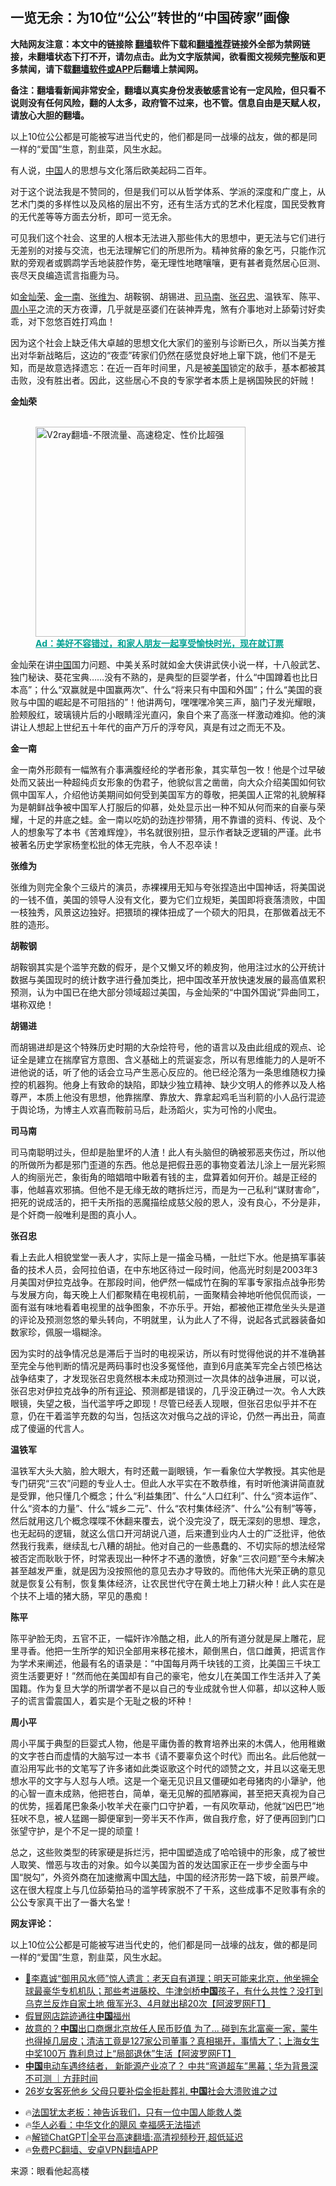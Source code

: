  <!-- 面包屑导航 --> <h2>一览无余：为10位“公公”转世的“中国砖家”画像</h2> <p class="notice"><b>大陆网友注意：本文中的链接除 <a href="https://github.com/bannedbook/fanqiang" >翻墙</a>软件下载和<a href="https://github.com/killgcd/justmysocks/blob/master/README.md">翻墙推荐</a>链接外全部为禁网链接，未翻墙状态下打不开，请勿点击。此为文字版禁闻，欲看图文视频完整版和更多禁闻，请下载<a href="https://github.com/bannedbook/fanqiang">翻墙软件或APP</a>后翻墙上禁闻网。</p><p>备注：翻墙看新闻非常安全，翻墙以真实身份发表敏感言论有一定风险，但只看不说则没有任何风险，翻的人太多，政府管不过来，也不管。信息自由是天赋人权，请放心大胆的翻墙。</b></p>  <div class="entry"> <p id="summary">以上10位公公都是可能被写进当代史的，他们都是同一战壕的战友，做的都是同一样的“爱国”生意，割韭菜，风生水起。</p> <p>有人说，<span class='wp_keywordlink_affiliate'><a href="https://www.bannedbook.org/" title="中国" target="_blank">中国</a></span>人的思想与文化落后欧美起码二百年。</p> <p>对于这个说法我是不赞同的，但是我们可以从哲学体系、学派的深度和广度上，从艺术门类的多样性以及风格的层出不穷，还有生活方式的艺术化程度，国民受教育的无代差等等方面去分析，即可一览无余。</p> <p>可见我们这个社会、这里的人根本无法进入那些伟大的思想中，更无法与它们进行无差别的对接与交流，也无法理解它们的所思所为。精神贫瘠的象乞丐，只能作沉默的旁观者或鹦鹉学舌地装腔作势，毫无理性地瞎嚷嚷，更有甚者竟然居心叵测、丧尽天良编造谎言指鹿为马。</p> <p>如<a href="https://www.bannedbook.org/bnews/tag/%E9%87%91%E7%81%BF%E8%8D%A3/" class="st_tag internal_tag" rel="tag" title="标签 金灿荣 下的日志">金灿荣</a>、<a href="https://www.bannedbook.org/bnews/tag/%E9%87%91%E4%B8%80%E5%8D%97/" class="st_tag internal_tag" rel="tag" title="标签 金一南 下的日志">金一南</a>、<a href="https://www.bannedbook.org/bnews/tag/%e5%bc%a0%e7%bb%b4%e4%b8%ba/" class="st_tag internal_tag" rel="tag" title="标签 张维为 下的日志">张维为</a>、胡鞍钢、胡锡进、<a href="https://www.bannedbook.org/bnews/tag/%e5%8f%b8%e9%a9%ac%e5%8d%97/" class="st_tag internal_tag" rel="tag" title="标签 司马南 下的日志">司马南</a>、<a href="https://www.bannedbook.org/bnews/tag/%e5%bc%a0%e5%8f%ac%e5%bf%a0/" class="st_tag internal_tag" rel="tag" title="标签 张召忠 下的日志">张召忠</a>、温铁军、陈平、<a href="https://www.bannedbook.org/bnews/tag/%e5%91%a8%e5%b0%8f%e5%b9%b3/" class="st_tag internal_tag" rel="tag" title="标签 周小平 下的日志">周小平</a>之流的天方夜谭，几乎就是巫婆们在装神弄鬼，煞有介事地对上舔菊讨好卖乖，对下忽悠百姓打鸡血！</p> <p>因为这个社会上缺乏伟大卓越的思想文化大家们的鉴别与诊断已久，所以当美方推出对华新战略后，这边的“夜壶”砖家们仍然在感觉良好地上窜下跳，他们不是无知，而是故意选择遗忘：在近一百年时间里，凡是被<a href="https://www.bannedbook.org/bnews/tag/%e7%be%8e%e5%9b%bd/" class="st_tag internal_tag" rel="tag" title="标签 美国 下的日志">美国</a>锁定的敌手，基本都被其击败，没有胜出者。因此，这些居心不良的专家学者本质上是祸国殃民的奸贼！</p> <p><strong>金灿荣</strong></p><figure id="shenyun-figure"> <br/><a href="https://github.com/bannedbook/fanqiang/wiki/V2ray%E6%9C%BA%E5%9C%BA"><img src="https://raw.githubusercontent.com/bannedbook/fanqiang/master/v2ss/images/v2free.jpg" width="336" alt="V2ray翻墙-不限流量、高速稳定、性价比超强"></a><br/> <figcaption><strong style="cursor:pointer;text-decoration:underline;color:#00a191" onclick="window.open('https://zh-cn.shenyun.com/tickets?utm_source=bannedbook.org')">Ad：美好不容错过，和家人朋友一起享受愉快时光，现在就订票</strong></figcaption> </figure> <p>金灿荣在讲<a href="https://www.bannedbook.org/bnews/tag/%E4%B8%AD%E5%9B%BD/" class="st_tag internal_tag" rel="tag" title="标签 中国 下的日志">中国</a>国力问题、中美关系时就如金大侠讲武侠小说一样，十八般武艺、独门秘诀、葵花宝典……没有不熟的，是典型的巨婴学者，什么“中国蹲着也比日本高”；什么“双赢就是中国赢两次”、什么“将来只有中国和外国”；什么“美国的衰败与中国的崛起是不可阻挡的”！他讲两句，嘿嘿嘿冷笑三声，脑门子发光耀眼，脸颊殷红，玻璃镜片后的小眼睛淫光直闪，象自个来了高涨一样激动难抑。他的演讲让人想起上世纪五十年代的亩产万斤的浮夸风，真是有过之而无不及。</p> <p><strong>金一南</strong></p> <p>金一南外形颇有一幅煞有介事满腹经纶的学者形象，其实草包一牧！他是个过早破处而又装出一种超纯贞女形象的伪君子，他貌似言之凿凿，向大众介绍美国如何钦佩中国军人，介绍他访美期间如何受到美国军方的尊敬，把美国人正常的礼貌解释为是朝鲜战争被中国军人打服后的仰慕，处处显示出一种不知从何而来的自豪与荣耀，十足的井底之蛙。金一南以吃奶的劲连抄带猜，用不靠谱的资料、传说、及个人的想象写了本书《苦难辉煌》，书名就很别扭，显示作者缺乏逻辑的严谨。此书被著名历史学家杨奎松批的体无完肤，令人不忍卒读！</p> <p><strong>张维为</strong></p> <p>张维为则完全象个三级片的演员，赤裸裸用无知与夸张捏造出中国神话，将美国说的一钱不值，美国的领导人没有文化，要为它们立规矩，美国即将衰落溃败，中国一枝独秀，风景这边独好。把猥琐的裸体扭成了一个硕大的阳具，在那做着战无不胜的造形。</p> <p><strong>胡鞍钢</strong></p> <p>胡鞍钢其实是个滥竽充数的假牙，是个又懒又坏的赖皮狗，他用注过水的公开统计数据与美国现时的统计数字进行叠加类比，把中国改革开放快速发展的最高值累积预测，认为中国已在绝大部分领域超过美国，与金灿荣的“中国外国说”异曲同工，堪称双绝！</p>  <p><strong>胡锡进</strong></p> <p>而胡锡进却是这个特殊历史时期的大杂烩符号，他的语言以及由此组成的观点、论证全是建立在揣摩官方意图、含义基础上的荒诞妄念，所以有思维能力的人是听不进他说的话，听了他的话会立马产生恶心反应的。他已经沦落为一条思维随权力操控的机器狗。他身上有致命的缺陷，即缺少独立精神、缺少文明人的修养以及人格尊严，本质上他没有思想，他靠揣摩、靠放大、靠拿起鸡毛当利箭的小人品行混迹于舆论场，为博主人欢喜而鞍前马后，赴汤蹈火，实为可怜的小爬虫。</p> <p><strong>司马南</strong></p> <p>司马南聪明过头，但却是胎里坏的人渣！此人有头脑但的确被邪恶夹伤过，所以他的所做所为都是邪门歪道的东西。他总是把假丑恶的事物变着法儿涂上一层光彩照人的绚丽光芒，象街角的暗娼暗中瞅着有钱的主，盘算着如何开价。越是正经的事，他越喜欢邪搞。但他不是无缘无故的瞎拆烂污，而是为一己私利“谋财害命”，把死的说成活的，把千夫所指的恶魔描绘成慈父般的恩人，没有良心，不分是非，是个奸商一般唯利是图的真小人。</p> <p><strong>张召忠</strong></p> <p>看上去此人相貌堂堂一表人才，实际上是一描金马桶，一肚烂下水。他是搞军事装备的技术人员，会阿拉伯语，在中东地区待过一段时间，他高光时刻是2003年3月美国对伊拉克战争。在那段时间，他俨然一幅成竹在胸的军事专家指点战争形势与发展方向，每天晚上人们都聚精在电视机前，一面聚精会神地听他侃侃而谈，一面有滋有味地看着电视里的战争图象，不亦乐乎。开始，都被他正襟危坐头头是道的评论及预测忽悠的晕头转向，不明就里，认为此人了不得，说起各式武器装备如数家珍，佩服一塌糊涂。</p> <p>因为实时的战争情况总是滞后于当时的电视采访，所以有时觉得他说的并不准确甚至完全与他判断的情况是两码事时也没多冤怪他，直到6月底美军完全占领巴格达战争结束了，才发现张召忠竟然根本未成功预测过一次具体的战争进展，可以说，张召忠对伊拉克战争的所有<span class='wp_keywordlink_affiliate'><a href="https://www.bannedbook.org/bnews/comments/" title="新闻评论" target="_blank">评论</a></span>、预测都是错误的，几乎没正确过一次。令人大跌眼镜，失望之极，当代滥竽呼之即现！尽管已经丢人现眼，但张召忠似乎并不在意，仍在干着滥竽充数的勾当，包括这次对俄乌之战的评论，仍然一再出丑，简直成了傻逼的代言人。</p>  <p><strong>温铁军</strong></p> <p>温铁军大头大脑，脸大眼大，有时还戴一副眼镜，乍一看象位大学教授。其实他是专门研究“三农”问题的专业人士。但此人水平实在不敢恭维，有时听他演讲简直就是受罪，他只懂几个概念；什么“利益集团”、什么“人口红利”、什么“资本运作”、什么“资本的力量”、什么“城乡二元”、什么“农村集体经济”、什么“公有制”等等，然后就用这几个概念喋喋不休翻来覆去，说个没完没了，既无深刻的思想、理念，也无起码的逻辑，就这么信口开河胡说八道，后来遭到业内人士的广泛批评，他依然我行我素，继续乱七八糟的胡扯。他对自己的一些愚蠢的、不切实际的想法经常被否定而耿耿于怀，时常表现出一种怀才不遇的激愤，好象“三农问题”至今未解决甚至越发严重，就是因为没按照他的意见去办才导致的。而他伟大光荣正确的意见就是恢复公有制，恢复集体经济，让农民世代守在黄土地上刀耕火种！此人实在是个扶不上墙的猪大肠，罕见的愚痴！</p> <p><strong>陈平</strong></p> <p>陈平驴脸无肉，五官不正，一幅奸诈冷酷之相，此人的所有道分就是屎上雕花，屁里寻香。他把一生所学的知识全部用来移花接木，颠倒黑白，信口雌黄，把谎言作为学术来阐述，他最有名的语录是：“中国每月两千块钱的工资，比美国三千块工资生活要更好！”然而他在美国却有自己的豪宅，他女儿在美国工作生活并入了美国籍。作为复旦大学的所谓学者不是以自己的专业成就令世人仰慕，却以这种人贩子的谎言雷震国人，着实是个无耻之极的坏种！</p> <p><strong>周小平</strong></p> <p>周小平属于典型的巨婴式人物，他是平庸伪善的教育培养出来的木偶人，他用稚嫩的文字苍白而虚情的大脑写过一本书《请不要辜负这个时代》而出名。此后他就一直沿用写此书的文笔写了许多诸如此类讴歌这个时代的颂赞之文，并且以这毫无思想水平的文字与人怼与人喷。这是一个毫无见识且又僵硬如老母猪肉的小犟驴，他的心智一直未成熟，他把苍白，简单，毫无见解的孤陋寡闻，甚至把天真视为自己的优势，摇着尾巴象条小牧羊犬在豪门口守护着，一有风吹草动，他就“凶巴巴”地狂吠不息，被人猛踢一脚便窜到一旁半天不作声，做自我疗愈，好了便再回到门口张望守护，是个不足一提的顽童！</p> <p>总之，这些败类型的砖家硬是拆烂污，把中国塑造成了哈哈镜中的形象，成了被世人取笑、憎恶与攻击的对象。如今以美国为首的发达国家正在一步步全面与中国“脱勾”，外资外商在加速撤离中国<span class='wp_keywordlink_affiliate'><a href="https://www.bannedbook.org/" title="大陆" target="_blank">大陆</a></span>，中国的经济形势一路下坡，前景严峻。这在很大程度上与几位舔菊拍马的滥竽砖家脱不了干系，这些成事不足败事有余的公公专家真干出了一番大名堂！</p>  <p><strong>网友评论：</strong></p> <p>以上10位公公都是可能被写进当代史的，他们都是同一战壕的战友，做的都是同一样的“爱国”生意，割韭菜，风生水起。</p> <!--<div id="taboola-mid-1"></div>--><ul class='op-related-articles' title='相关阅读'> <li><a href='https://www.bannedbook.org/bnews/bannedvideo/20240513/2035989.html' target='_blank'>🔮李嘉诚“御用风水师”惊人遗言：老天自有道理；明天可能来北京，他坐拥全球最豪华专机机队；那些考进藤校、牛津剑桥<b>中国</b>孩子，有什么共性？没打到乌克兰反炸自家土地 俄军光3、4月就出槌20次【阿波罗网FT】</a></li> <li><a href='https://www.bannedbook.org/bnews/headline/20240513/2035987.html' target='_blank'>假冒网店踪迹通往<b>中国</b>福州</a></li> <li><a href='https://www.bannedbook.org/bnews/bannedvideo/20240513/2035975.html' target='_blank'>故意的？<b>中国</b>出口商爆北京放任人民币贬值 为了... 碰到东北富豪一家，蒙牛也得掉几层皮；清洁工竟是127家公司董事？真相揭开，事情大了；上海女生中奖100万 靠利息过上“局部退休”生活【阿波罗网FT】</a></li> <li><a href='https://www.bannedbook.org/bnews/comments/20240513/2035972.html' target='_blank'><b>中国</b>电动车遇终结者， 新能源产业凉了？ 中共“弯道超车”黑幕；华为背景深不可测 ｜方菲时间</a></li> <li><a href='https://www.bannedbook.org/bnews/baitai/20240513/2035971.html' target='_blank'>26岁女客死他乡 父母只要补偿金拒赴葬礼 <b>中国</b>社会大溃败谁之过</a></li> </ul> <ul class="texttj"> <li>🔥<a href="https://www.bannedbook.org/bnews/ssgc/20230219/1850782.html" target="_blank">法国犹太老板：神告诉我们，只有一位中国人能救人类</a></li> <li>🔥<a href="https://www.bannedbook.org/bnews/comments/20220220/1694796.html" target="_blank">华人必看：中华文化的飓风 幸福感无法描述</a></li> <li>🔥<a href="https://github.com/bannedbook/fanqiang/wiki/V2ray%E6%9C%BA%E5%9C%BA" target="_blank">解锁ChatGPT|全平台高速翻墙:高清视频秒开,超低延迟</a></li> <li>🔥<a href="https://github.com/bannedbook/fanqiang/wiki/%E7%A6%81%E9%97%BB%E7%BD%91%E5%AE%89%E5%8D%93%E7%BF%BB%E5%A2%99%E6%96%B0%E9%97%BBAPP" target="_blank">免费PC翻墙、安卓VPN翻墙APP</a></li> </ul><p class="src-info">来源：眼看他起高楼 </p><a name='sharetosocial'></a> <div style="margin-bottom:5px;padding-bottom:5px;clear:both"> <div id="archive-pix-1" class="banner-ads"> <!-- AuctionX Display platform tag START --> <div id="27602x728x90x621x_ADSLOT1" clicktrack="%%CLICK_URL_ESC%%"></div>  <!-- AuctionX Display platform tag END --> </div> <div id="archive-pix-2" class="banner-ads"> <!-- AuctionX Display platform tag START --> <div id="27556x300x250x621x_ADSLOT1" clicktrack="%%CLICK_URL_ESC%%" style="margin:0 auto;text-align:center"></div>  <!-- AuctionX Display platform tag END --> </div> </div>  <div id="archive-pix-1" class="banner-ads"> <!-- AuctionX Display platform tag START --> <div id="27603x728x90x621x_ADSLOT1" clicktrack="%%CLICK_URL_ESC%%"></div>  <!-- AuctionX Display platform tag END --> </div> </div><!--END ENTRY--> 